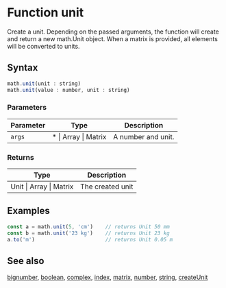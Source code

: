 <!-- Note: This file is automatically generated from source code comments. Changes made in this file will be overridden. -->

# Function unit

Create a unit. Depending on the passed arguments, the function
will create and return a new math.Unit object.
When a matrix is provided, all elements will be converted to units.


## Syntax

```js
math.unit(unit : string)
math.unit(value : number, unit : string)
```

### Parameters

Parameter | Type | Description
--------- | ---- | -----------
`args` | * &#124; Array &#124; Matrix | A number and unit.

### Returns

Type | Description
---- | -----------
Unit &#124; Array &#124; Matrix | The created unit


## Examples

```js
const a = math.unit(5, 'cm')    // returns Unit 50 mm
const b = math.unit('23 kg')    // returns Unit 23 kg
a.to('m')                       // returns Unit 0.05 m
```


## See also

[bignumber](bignumber.md),
[boolean](boolean.md),
[complex](complex.md),
[index](index.md),
[matrix](matrix.md),
[number](number.md),
[string](string.md),
[createUnit](createUnit.md)
